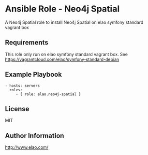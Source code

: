 Ansible Role - Neo4j Spatial
============================

A Neo4j Spatial role to install Neo4j Spatial on elao symfony standard vagrant box

Requirements
------------

This role only run on elao symfony standard vagrant box. See https://vagrantcloud.com/elao/symfony-standard-debian

Example Playbook
----------------

    - hosts: servers
      roles:
         - { role: elao.neo4j-spatial }

License
-------

MIT

Author Information
------------------

http://www.elao.com/
